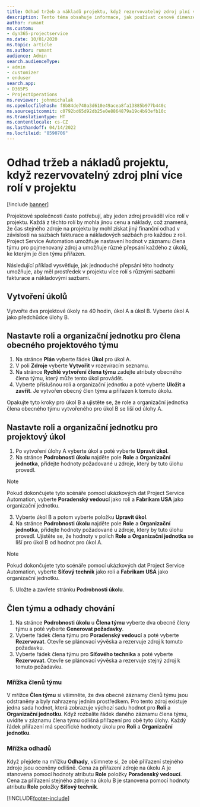 ```yaml
---
title: Odhad tržeb a nákladů projektu, když rezervovatelný zdroj plní více rolí v projektu
description: Tento téma obsahuje informace, jak používat cenové dimenze k podpoře vytváření cen a nákladů pro zdroj, který v projektu plní více rolí.
author: rumant
ms.custom:
- dyn365-projectservice
ms.date: 10/01/2020
ms.topic: article
ms.author: rumant
audience: Admin
search.audienceType:
- admin
- customizer
- enduser
search.app:
- D365PS
- ProjectOperations
ms.reviewer: johnmichalak
ms.openlocfilehash: f8b84de740a3d610e49acea8fa13885b977b440c
ms.sourcegitcommit: c0792bd65d92db25e0e8864879a19c4b93efb10c
ms.translationtype: HT
ms.contentlocale: cs-CZ
ms.lasthandoff: 04/14/2022
ms.locfileid: "8590706"
---
```

# <a name="estimate-project-sales-and-costs-when-a-bookable-resource-fills-multiple-roles-for-a-project"></a>Odhad tržeb a nákladů projektu, když rezervovatelný zdroj plní více rolí v projektu 

[!include [banner](../includes/psa-now-project-operations.md)]

Projektové společnosti často potřebují, aby jeden zdroj prováděl více rolí v projektu. Každá z těchto rolí by mohla jinou cenu a náklady, což znamená, že čas stejného zdroje na projektu by mohl získat jiný finanční odhad v závislosti na sazbách fakturace a nákladových sazbách pro každou z rolí. Project Service Automation umožňuje nastavení hodnot v záznamu člena týmu pro pojmenovaný zdroj a umožňuje různé přepsání každého z úkolů, ke kterým je člen týmu přiřazen.

Následující příklad vysvětluje, jak jednoduché přepsání této hodnoty umožňuje, aby měl prostředek v projektu více rolí s různými sazbami fakturace a nákladovými sazbami.

## <a name="create-tasks"></a>Vytvoření úkolů
Vytvořte dva projektové úkoly na 40 hodin, úkol A a úkol B. Vyberte úkol A jako předchůdce úlohy B.

## <a name="set-up-role-and-organization-unit-for-a-generic-project-team-member"></a>Nastavte roli a organizační jednotku pro člena obecného projektového týmu

1. Na stránce **Plán** vyberte řádek **Úkol** pro úkol A. 
2. V poli **Zdroje** vyberte **Vytvořit** v rozevíracím seznamu.
3. Na stránce **Rychlé vytvoření člena týmu** zadejte atributy obecného člena týmu, který může tento úkol provádět.
4. Vyberte příslušnou roli a organizační jednotku a poté vyberte **Uložit a zavřít**. Je vytvořen obecný člen týmu a přiřazen k tomuto úkolu. 

Opakujte tyto kroky pro úkol B a ujistěte se, že role a organizační jednotka člena obecného týmu vytvořeného pro úkol B se liší od úlohy A. 

## <a name="set-up-role-and-organization-unit-for-a-project-task"></a>Nastavte roli a organizační jednotku pro projektový úkol

1. Po vytvoření úlohy A vyberte úkol a poté vyberte **Upravit úkol**.
2. Na stránce **Podrobnosti úkolu** najděte pole **Role** a **Organizační jednotka**, přidejte hodnoty požadované u zdroje, který by tuto úlohu provedl. 

  > [!NOTE]
  > Pokud dokončujete tyto scénáře pomocí ukázkových dat Project Service Automation, vyberte **Poradenský vedoucí** jako roli a **Fabrikam USA** jako organizační jednotku.

3. Vyberte úkol B a potom vyberte položku **Upravit úkol**.
4. Na stránce **Podrobnosti úkolu** najděte pole **Role** a **Organizační jednotka**, přidejte hodnoty požadované u zdroje, který by tuto úlohu provedl. Ujistěte se, že hodnoty v polích **Role** a **Organizační jednotka** se liší pro úkol B od hodnot pro úkol A. 

  > [!NOTE]
  > Pokud dokončujete tyto scénáře pomocí ukázkových dat Project Service Automation, vyberte **Síťový technik** jako roli a **Fabrikam USA** jako organizační jednotku.

5. Uložte a zavřete stránku **Podrobnosti úkolu**. 

## <a name="team-member-and-estimates-behavior"></a>Člen týmu a odhady chování 

1. Na stránce **Podrobnosti úkolu** u **Člena týmu** vyberte dva obecné členy týmu a poté vyberte **Generovat požadavky**. 
2. Vyberte řádek člena týmu pro **Poradenský vedoucí** a poté vyberte **Rezervovat**. Otevře se plánovací vývěska a rezervuje zdroj k tomuto požadavku.
3. Vyberte řádek člena týmu pro **Síťového technika** a poté vyberte **Rezervovat**. Otevře se plánovací vývěska a rezervuje stejný zdroj k tomuto požadavku.

### <a name="team-member-grid"></a>Mřížka členů týmu 
V mřížce **Člen týmu** si všimněte, že dva obecné záznamy členů týmu jsou odstraněny a byly nahrazeny jedním prostředkem. Pro tento zdroj existuje jedna sada hodnot, která zobrazuje výchozí sadu hodnot pro **Roli** a **Organizační jednotku**.
Když rozbalíte řádek daného záznamu člena týmu, uvidíte v záznamu člena týmu odlišná přiřazení pro obě tyto úlohy. Každý řádek přiřazení má specifické hodnoty úkolu pro **Roli** a **Organizační jednotku**. 

### <a name="estimates-grid"></a>Mřížka odhadů 
Když přejdete na mřížku **Odhady**, všimnete si, že obě přiřazení stejného zdroje jsou oceněny odlišně.
Cena za přiřazení zdroje na úkolu A je stanovena pomocí hodnoty atributu **Role** položky **Poradenský vedoucí**. Cena za přiřazení stejného zdroje na úkolu B je stanovena pomocí hodnoty atributu **Role** položky **Síťový technik**.



[!INCLUDE[footer-include](../includes/footer-banner.md)]
